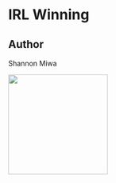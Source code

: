 # IRL Winning

## Author

Shannon Miwa


<a href="https://cottonbureau.com/products/irl-winning" alt="Buy Now">
  <img src="https://cl.ly/43a9c3c94db5/Image%2525202018-12-27%252520at%2525208.09.30%252520PM.png" width="200" height="200" />
</a>
